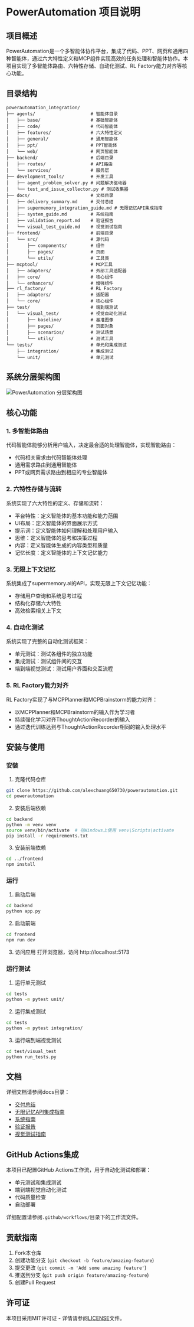 # PowerAutomation 项目说明

## 项目概述

PowerAutomation是一个多智能体协作平台，集成了代码、PPT、网页和通用四种智能体，通过六大特性定义和MCP组件实现高效的任务处理和智能体协作。本项目实现了多智能体路由、六特性存储、自动化测试、RL Factory能力对齐等核心功能。

## 目录结构

```
powerautomation_integration/
├── agents/                     # 智能体目录
│   ├── base/                   # 基础智能体
│   ├── code/                   # 代码智能体
│   ├── features/               # 六大特性定义
│   ├── general/                # 通用智能体
│   ├── ppt/                    # PPT智能体
│   └── web/                    # 网页智能体
├── backend/                    # 后端目录
│   ├── routes/                 # API路由
│   └── services/               # 服务层
├── development_tools/          # 开发工具
│   ├── agent_problem_solver.py # 问题解决驱动器
│   └── test_and_issue_collector.py # 测试收集器
├── docs/                       # 文档目录
│   ├── delivery_summary.md     # 交付总结
│   ├── supermemory_integration_guide.md # 无限记忆API集成指南
│   ├── system_guide.md         # 系统指南
│   ├── validation_report.md    # 验证报告
│   └── visual_test_guide.md    # 视觉测试指南
├── frontend/                   # 前端目录
│   └── src/                    # 源代码
│       ├── components/         # 组件
│       ├── pages/              # 页面
│       └── utils/              # 工具类
├── mcptool/                    # MCP工具
│   ├── adapters/               # 外部工具适配器
│   ├── core/                   # 核心组件
│   └── enhancers/              # 增强组件
├── rl_factory/                 # RL Factory
│   ├── adapters/               # 适配器
│   └── core/                   # 核心组件
├── test/                       # 端到端测试
│   └── visual_test/            # 视觉自动化测试
│       ├── baseline/           # 基准图像
│       ├── pages/              # 页面对象
│       ├── scenarios/          # 测试场景
│       └── utils/              # 测试工具
└── tests/                      # 单元和集成测试
    ├── integration/            # 集成测试
    └── unit/                   # 单元测试
```

## 系统分层架构图

![PowerAutomation 分层架构图](docs/images/layered_architecture.png)

## 核心功能

### 1. 多智能体路由

代码智能体能够分析用户输入，决定最合适的处理智能体，实现智能路由：
- 代码相关需求由代码智能体处理
- 通用需求路由到通用智能体
- PPT或网页需求路由到相应的专业智能体

### 2. 六特性存储与流转

系统实现了六大特性的定义、存储和流转：
- 平台特性：定义智能体的基本功能和能力范围
- UI布局：定义智能体的界面展示方式
- 提示词：定义智能体如何理解和处理用户输入
- 思维：定义智能体的思考和决策过程
- 内容：定义智能体生成的内容类型和质量
- 记忆长度：定义智能体的上下文记忆能力

### 3. 无限上下文记忆

系统集成了supermemory.ai的API，实现无限上下文记忆功能：
- 存储用户查询和系统思考过程
- 结构化存储六大特性
- 高效检索相关上下文

### 4. 自动化测试

系统实现了完整的自动化测试框架：
- 单元测试：测试各组件的独立功能
- 集成测试：测试组件间的交互
- 端到端视觉测试：测试用户界面和交互流程

### 5. RL Factory能力对齐

RL Factory实现了与MCPPlanner和MCPBrainstorm的能力对齐：
- 以MCPPlanner和MCPBrainstorm的输入作为学习者
- 持续强化学习对齐ThoughtActionRecorder的输入
- 通过迭代训练达到与ThoughtActionRecorder相同的输入处理水平

## 安装与使用

### 安装

1. 克隆代码仓库
```bash
git clone https://github.com/alexchuang650730/powerautomation.git
cd powerautomation
```

2. 安装后端依赖
```bash
cd backend
python -m venv venv
source venv/bin/activate  # 在Windows上使用 venv\Scripts\activate
pip install -r requirements.txt
```

3. 安装前端依赖
```bash
cd ../frontend
npm install
```

### 运行

1. 启动后端
```bash
cd backend
python app.py
```

2. 启动前端
```bash
cd frontend
npm run dev
```

3. 访问应用
打开浏览器，访问 http://localhost:5173

### 运行测试

1. 运行单元测试
```bash
cd tests
python -m pytest unit/
```

2. 运行集成测试
```bash
cd tests
python -m pytest integration/
```

3. 运行端到端视觉测试
```bash
cd test/visual_test
python run_tests.py
```

## 文档

详细文档请参阅docs目录：
- [交付总结](docs/delivery_summary.md)
- [无限记忆API集成指南](docs/supermemory_integration_guide.md)
- [系统指南](docs/system_guide.md)
- [验证报告](docs/validation_report.md)
- [视觉测试指南](docs/visual_test_guide.md)

## GitHub Actions集成

本项目已配置GitHub Actions工作流，用于自动化测试和部署：
- 单元测试和集成测试
- 端到端视觉自动化测试
- 代码质量检查
- 自动部署

详细配置请参阅`.github/workflows/`目录下的工作流文件。

## 贡献指南

1. Fork本仓库
2. 创建功能分支 (`git checkout -b feature/amazing-feature`)
3. 提交更改 (`git commit -m 'Add some amazing feature'`)
4. 推送到分支 (`git push origin feature/amazing-feature`)
5. 创建Pull Request

## 许可证

本项目采用MIT许可证 - 详情请参阅[LICENSE](LICENSE)文件。
